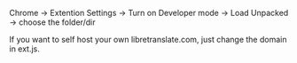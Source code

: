 Chrome -> Extention Settings -> Turn on Developer mode -> Load Unpacked -> choose the folder/dir

If you want to self host your own libretranslate.com, just change the domain in ext.js.
